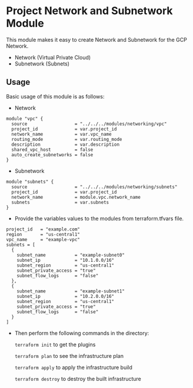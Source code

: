 # Project Network and Subnetwork Module

This module makes it easy to create Network and Subnetwork for the GCP Network.

- Network (Virtual Private Cloud)
- Subnetwork (Subnets)

## Usage
Basic usage of this module is as follows:

* Network

```hcl
module "vpc" {
  source                  = "../../../modules/networking/vpc"
  project_id              = var.project_id
  network_name            = var.vpc_name
  routing_mode            = var.routing_mode
  description             = var.description
  shared_vpc_host         = false
  auto_create_subnetworks = false
}
```

* Subnetwork

```hcl
module "subnets" {
  source                  = "../../../modules/networking/subnets"
  project_id              = var.project_id
  network_name            = module.vpc.network_name
  subnets                 = var.subnets
}
```

* Provide the variables values to the modules from terraform.tfvars file.

```hcl
project_id   = "example.com"
region       = "us-central1"
vpc_name     = "example-vpc"
subnets = [
  {
    subnet_name           = "example-subnet0"
    subnet_ip             = "10.1.0.0/16"
    subnet_region         = "us-central1"
    subnet_private_access = "true"
    subnet_flow_logs      = "false"
  },
  {
    subnet_name           = "example-subnet1"
    subnet_ip             = "10.2.0.0/16"
    subnet_region         = "us-central1"
    subnet_private_access = "true"
    subnet_flow_logs      = "false"
  }
]
```

* Then perform the following commands in the directory:

   `terraform init` to get the plugins

   `terraform plan` to see the infrastructure plan

   `terraform apply` to apply the infrastructure build

   `terraform destroy` to destroy the built infrastructure
